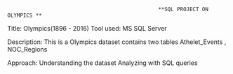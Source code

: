                                                     **SQL PROJECT ON OLYMPICS **
  

Title: Olympics(1896 - 2016)
Tool used: MS SQL Server

Description:
This is a Olympics dataset contains two tables Athelet_Events , NOC_Regions



Approach:
Understanding the dataset
Analyzing with SQL queries

